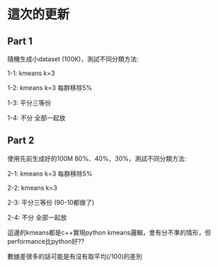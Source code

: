 # 這次的更新
## Part 1
隨機生成小dataset (100K)，測試不同分類方法:

   1-1: kmeans k=3
  
   1-2: kmeans k=3 每群移除5%
  
   1-3: 平分三等份
  
   1-4: 不分 全部一起放 
  
  
## Part 2
使用先前生成好的100M 80%、40%、30%，測試不同分類方法:

   2-1: kmeans k=3 每群移除5%

   2-2: kmeans k=3

   2-3: 平分三等份 (90-10都做了)

   2-4: 不分 全部一起放 

這邊的kmeans都是c++實現python kmeans邏輯，會有分不準的情形，但performance比python好??

數據差很多的話可能是有沒有取平均(/100)的差別
